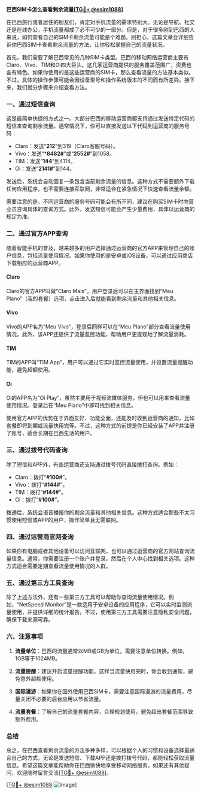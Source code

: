 **巴西SIM卡怎么查看剩余流量[[TG💪+ @esim1088](https://t.me/s/esim1088)]**

在巴西旅行或者居住的朋友们，肯定对手机流量的需求特别大。无论是导航、社交还是在线办公，手机流量都成了必不可少的一部分。但是，对于很多刚到巴西的人来说，如何查看自己的SIM卡剩余流量可能是个难题。别担心，这篇文章会详细告诉你巴西SIM卡查看剩余流量的方法，让你轻松掌握自己的流量状况。

首先，我们需要了解巴西常见的几种SIM卡类型。巴西的移动网络运营商主要有Claro、Vivo、TIM和Oi四大巨头。这几家运营商提供的服务覆盖范围广，资费也各有特色。如果你使用的是这些运营商的SIM卡，那么查看流量的方法基本类似。不过，具体的操作步骤可能会因设备型号和操作系统版本的不同而有所差异。接下来，我们就分步骤来介绍查看方法。

### **一、通过短信查询**

这是最简单快捷的方式之一。大部分巴西的移动运营商都支持通过发送特定代码的短信来查询剩余流量。通常情况下，你可以直接发送以下代码到运营商的服务号码：

- Claro：发送“**212**”到319（Claro客服号码）。
- Vivo：发送“***8482#**”或“**2552#**”到1058。
- TIM：发送“**144**”到4114。
- Oi：发送“**2141#**”到144。

发送后，系统会自动回复一条包含当前剩余流量的信息。这种方式不需要额外下载任何应用程序，也不需要连接互联网，非常适合在紧急情况下快速查看流量余额。

需要注意的是，不同运营商的服务号码可能会有所不同，建议在购买SIM卡时向营业员咨询具体的查询方式。此外，发送短信可能会产生少量费用，具体以运营商的规定为准。

### **二、通过官方APP查询**

随着智能手机的普及，越来越多的用户选择通过运营商的官方APP来管理自己的账户信息，包括流量使用情况。如果你使用的是安卓或iOS设备，可以通过应用商店下载相应的运营商APP。

#### **Claro**
Claro的官方APP叫做“Claro Mais”，用户登录后可以在主界面找到“Meu Plano”（我的套餐）选项，点击进入后就能看到剩余流量和其他相关信息。

#### **Vivo**
Vivo的APP名为“Meu Vivo”，登录后同样可以在“Meu Plano”部分查看流量使用情况。此外，该APP还提供了流量监控功能，帮助用户更直观地了解流量消耗。

#### **TIM**
TIM的APP叫“TIM App”，用户可以通过它实时监控流量使用，并设置流量提醒功能，避免超额使用。

#### **Oi**
Oi的APP名为“Oi Play”，虽然主要用于视频流媒体服务，但也可以用来查看流量使用情况。登录后在“Meu Plano”中即可找到相关信息。

使用官方APP的优势在于界面友好、功能全面，还能及时收到运营商的通知，比如套餐即将到期或流量快用完等。不过，这种方式的前提是你已经安装了APP并注册了账号，适合长期在巴西生活的用户。

### **三、通过拨号代码查询**

除了短信和APP外，有些运营商还支持通过拨号代码直接拨打查询。例如：

- Claro：拨打“**#100#**”。
- Vivo：拨打“**#144#**”。
- TIM：拨打“**#144#**”。
- Oi：拨打“**#100#**”。

拨通后，系统会语音播报你的剩余流量和其他相关信息。这种方式适合那些不太习惯使用短信或APP的用户，操作简单且无需联网。

### **四、通过运营商官网查询**

如果你有电脑或者其他设备可以访问互联网，也可以通过运营商的官方网站查询流量信息。通常，你需要注册一个账户并登录，然后在个人中心找到相关选项。这种方式适合需要定期查看流量使用情况的人群。

### **五、通过第三方工具查询**

除了上述方法外，还有一些第三方工具可以帮助你查询流量使用情况。例如，“NetSpeed Monitor”是一款适用于安卓设备的应用程序，它可以实时监测流量使用，并提供详细的统计报告。不过，使用第三方工具需要注意隐私安全问题，确保下载来源可靠。

### **六、注意事项**

1. **流量单位**：巴西的流量通常以MB或GB为单位，需要注意单位转换。例如，1GB等于1024MB。
   
2. **流量提醒**：建议开启流量提醒功能，这样当流量快用完时，你会收到通知，避免意外超额使用。

3. **国际漫游**：如果你在国外使用巴西SIM卡，需要注意国际漫游的流量费用，尽量关闭不必要的后台应用以节省流量。

4. **流量套餐**：了解自己的流量套餐内容，合理规划使用，避免超出套餐范围导致额外费用。

### **总结**

总之，在巴西查看剩余流量的方法多种多样，可以根据个人的习惯和设备选择最适合自己的方式。无论是发送短信、下载APP还是拨打拨号代码，都能轻松获取流量信息。希望这篇文章能帮助你在巴西愉快地享受移动网络服务。如果还有其他疑问，欢迎随时留言交流[[TG💪+ @esim1088](https://t.me/s/esim1088)]。

[[TG💪+ @esim1088](https://t.me/s/esim1088) ![Image](https://i.postimg.cc/4NQfJmqS/Snipaste-2025-05-13-00-14-12.png)]